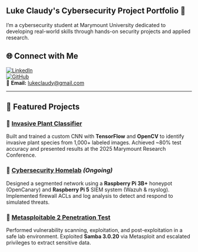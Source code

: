 ## Luke Claudy's Cybersecurity Project Portfolio 🔐

I’m a cybersecurity student at Marymount University dedicated to developing real-world skills through hands-on security projects and applied research.

## 🌐 Connect with Me  

[![LinkedIn](https://img.shields.io/badge/LinkedIn-0077B5?style=for-the-badge&logo=linkedin&logoColor=white)](https://linkedin.com/in/luke-claudy)  
[![GitHub](https://img.shields.io/badge/GitHub-181717?style=for-the-badge&logo=github&logoColor=white)](https://github.com/luke-cla)  
📧 **Email:** lukeclaudy@gmail.com

---

## 📌 Featured Projects  

### 🔹 [Invasive Plant Classifier](https://github.com/luke-cla/invasive-species)  
Built and trained a custom CNN with **TensorFlow** and **OpenCV** to identify invasive plant species from 1,000+ labeled images. Achieved ~80% test accuracy and presented results at the 2025 Marymount Research Conference.  

### 🔹 [Cybersecurity Homelab](https://github.com/luke-cla/cybersecurity-homelab) *(Ongoing)*  
Designed a segmented network using a **Raspberry Pi 3B+** honeypot (OpenCanary) and **Raspberry Pi 5** SIEM system (Wazuh & rsyslog). Implemented firewall ACLs and log analysis to detect and respond to simulated threats.  

### 🔹 [Metasploitable 2 Penetration Test](https://github.com/luke-cla/metasploitable2-kali-pentesting-lab)
Performed vulnerability scanning, exploitation, and post-exploitation in a safe lab environment. Exploited **Samba 3.0.20** via Metasploit and escalated privileges to extract sensitive data.  


